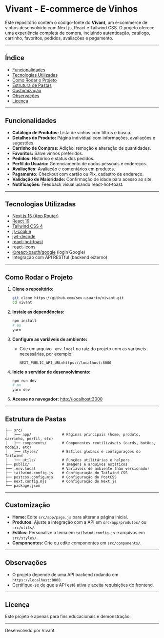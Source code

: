 # Vivant - E-commerce de Vinhos
 
Este repositório contém o código-fonte do **Vivant**, um e-commerce de vinhos desenvolvido com Next.js, React e Tailwind CSS. O projeto oferece uma experiência completa de compra, incluindo autenticação, catálogo, carrinho, favoritos, pedidos, avaliações e pagamento.
 
---
 
## Índice
 
- [Funcionalidades](#funcionalidades)
- [Tecnologias Utilizadas](#tecnologias-utilizadas)
- [Como Rodar o Projeto](#como-rodar-o-projeto)
- [Estrutura de Pastas](#estrutura-de-pastas)
- [Customização](#customização)
- [Observações](#observações)
- [Licença](#licença)
 
---
 
## Funcionalidades
 
- **Catálogo de Produtos:** Lista de vinhos com filtros e busca.
- **Detalhes do Produto:** Página individual com informações, avaliações e sugestões.
- **Carrinho de Compras:** Adição, remoção e alteração de quantidades.
- **Favoritos:** Salve vinhos preferidos.
- **Pedidos:** Histórico e status dos pedidos.
- **Perfil do Usuário:** Gerenciamento de dados pessoais e endereços.
- **Avaliações:** Avaliação e comentários em produtos.
- **Pagamento:** Checkout com cartão ou Pix, cadastro de endereço.
- **Validação de Maioridade:** Confirmação de idade para acesso ao site.
- **Notificações:** Feedback visual usando react-hot-toast.
 
---
 
## Tecnologias Utilizadas
 
- [Next.js 15 (App Router)](https://nextjs.org/)
- [React 19](https://react.dev/)
- [Tailwind CSS 4](https://tailwindcss.com/)
- [js-cookie](https://github.com/js-cookie/js-cookie)
- [jwt-decode](https://github.com/auth0/jwt-decode)
- [react-hot-toast](https://react-hot-toast.com/)
- [react-icons](https://react-icons.github.io/react-icons/)
- [@react-oauth/google](https://www.npmjs.com/package/@react-oauth/google) (login Google)
- Integração com API RESTful (backend externo)
 
---
 
## Como Rodar o Projeto
 
1. **Clone o repositório:**
   ```bash
   git clone https://github.com/seu-usuario/vivant.git
   cd vivant
   ```
 
2. **Instale as dependências:**
   ```bash
   npm install
   # ou
   yarn
   ```
 
3. **Configure as variáveis de ambiente:**
   - Crie um arquivo `.env.local` na raiz do projeto com as variáveis necessárias, por exemplo:
     ```
     NEXT_PUBLIC_API_URL=https://localhost:8000
     ```
 
4. **Inicie o servidor de desenvolvimento:**
   ```bash
   npm run dev
   # ou
   yarn dev
   ```
 
5. **Acesse no navegador:**
   [http://localhost:3000](http://localhost:3000)
 
---
 
## Estrutura de Pastas
 
```
├── src/
│   ├── app/              # Páginas principais (home, produto, carrinho, perfil, etc)
│   ├── components/       # Componentes reutilizáveis (cards, botões, modais, etc)
│   ├── styles/           # Estilos globais e configurações do Tailwind
│   └── utils/            # Funções utilitárias e helpers
├── public/               # Imagens e arquivos estáticos
├── .env.local            # Variáveis de ambiente (não versionado)
├── tailwind.config.js    # Configuração do Tailwind CSS
├── postcss.config.mjs    # Configuração do PostCSS
├── next.config.mjs       # Configuração do Next.js
└── package.json
```
 
---
 
## Customização
 
- **Home:** Edite `src/app/page.js` para alterar a página inicial.
- **Produtos:** Ajuste a integração com a API em `src/app/produtos/` ou `src/utils/`.
- **Estilos:** Personalize o tema em `tailwind.config.js` e arquivos em `src/styles/`.
- **Componentes:** Crie ou edite componentes em `src/components/`.
 
---
 
## Observações
 
- O projeto depende de uma API backend rodando em `https://localhost:8000`.
- Certifique-se de que a API está ativa e aceita requisições do frontend.
 
---
 
## Licença
 
Este projeto é apenas para fins educacionais e demonstração.
 
---
 
Desenvolvido por Vivant.